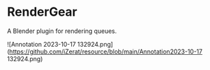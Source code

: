 # RenderGear
A Blender plugin for rendering queues.

![Annotation 2023-10-17 132924.png](https://github.com/iZerat/resource/blob/main/Annotation2023-10-17 132924.png)
